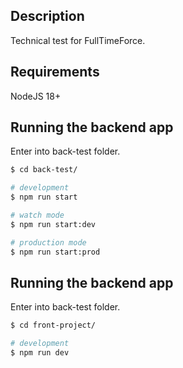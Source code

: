 ## Description

Technical test for FullTimeForce.

## Requirements

NodeJS 18+

## Running the backend app

Enter into back-test folder.
```bash
$ cd back-test/

# development
$ npm run start

# watch mode
$ npm run start:dev

# production mode
$ npm run start:prod
```

## Running the backend app

Enter into back-test folder.
```bash
$ cd front-project/

# development
$ npm run dev

```